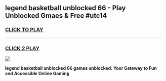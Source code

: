 
## legend basketball unblocked 66 - Play Unblocked Gmaes & Free #utc14
<h3>
<a href="https://news.freeplayer.one?title=legend_basketball_unblocked_66&ref=26F">CLICK TO PLAY</a></h3>
<hr>

<h3>
<a href="https://news.freeplayer.one?title=legend_basketball_unblocked_66&ref=26F">CLICK 2 PLAY</a>
  
</h3>

<a href="https://news.freeplayer.one?title=legend_basketball_unblocked_66&ref=26F/"><img src="https://clearcache.store/games.png"></a>


**legend basketball unblocked 66 games unblocked: Your Gateway to Fun and Accessible Online Gaming**
